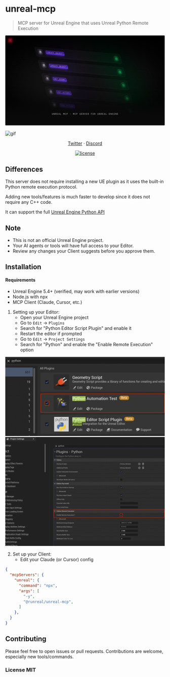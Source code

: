 # unreal-mcp
> MCP server for Unreal Engine that uses Unreal Python Remote Execution

![hero](https://github.com/runreal/unreal-mcp/raw/refs/heads/main/hero.png)

![gif](https://github.com/runreal/unreal-mcp/raw/refs/heads/main/mcp.gif)

<p align="center">
  <a href="https://x.com/runreal_dev">Twitter</a>
  ·
  <a href="https://discord.gg/6ZhWVU5W47">Discord</a>
</p>

<div align="center">
  <a href="LICENSE"><img alt="license" src="https://img.shields.io/badge/LICENSE-MIT-GREEN?style=flat-square"></a>
</div>

## Differences

This server does not require installing a new UE plugin as it uses the built-in Python remote execution protocol.

Adding new tools/features is much faster to develop since it does not require any C++ code.

It can support the full [Unreal Engine Python API](https://dev.epicgames.com/documentation/en-us/unreal-engine/python-api)


## Note

- This is not an official Unreal Engine project.
- Your AI agents or tools will have full access to your Editor.
- Review any changes your Client suggests before you approve them.

## Installation

#### Requirements
- Unreal Engine 5.4+ (verified, may work with earlier versions)
- Node.js with npx
- MCP Client (Claude, Cursor, etc.)

1. Setting up your Editor:
   - Open your Unreal Engine project
   - Go to `Edit` -> `Plugins`
   - Search for "Python Editor Script Plugin" and enable it
   - Restart the editor if prompted
   - Go to `Edit` -> `Project Settings` 
   - Search for "Python" and enable the "Enable Remote Execution" option

  ![enable plugin](https://github.com/runreal/unreal-mcp/raw/refs/heads/main/img1.png)
  ![enable remote execution](https://github.com/runreal/unreal-mcp/raw/refs/heads/main/img2.png)

2. Set up your Client:
   - Edit your Claude (or Cursor) config
```json
{
  "mcpServers": {
    "unreal": {
      "command": "npx",
      "args": [
        "-y",
        "@runreal/unreal-mcp",
      ]
    },
  }
}
```

## Contributing

Please feel free to open issues or pull requests. Contributions are welcome, especially new tools/commands.


### License MIT

